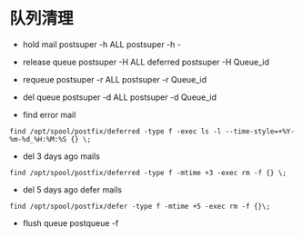 # 队列清理

- hold mail
postsuper -h ALL 
postsuper -h -

- release queue 
postsuper -H ALL deferred 
postsuper -H Queue_id

- requeue 
postsuper -r ALL 
postsuper -r Queue_id

- del queue
postsuper -d ALL
postsuper -d Queue_id

- find error mail
```shell
find /opt/spool/postfix/deferred -type f -exec ls -l --time-style=+%Y-%m-%d_%H:%M:%S {} \;
```

- del 3 days ago mails
```shell
find /opt/spool/postfix/deferred -type f -mtime +3 -exec rm -f {} \; 

```

- del 5 days ago defer mails
```shell
find /opt/spool/postfix/defer -type f -mtime +5 -exec rm -f {}\;
```

- flush queue
postqueue -f



